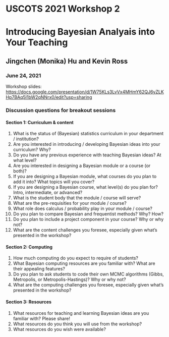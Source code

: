 # USCOTS 2021 Workshop 2
# Introducing Bayesian Analyais into Your Teaching
## Jingchen (Monika) Hu and Kevin Ross
### June 24, 2021

Workshop slides: https://docs.google.com/presentation/d/1W75KLs3LvVx4MHmY62QJ6yZLKHp7BAq5I1bW2qNNrx0/edit?usp=sharing

### Discussion questions for breakout sessions

#### Section 1: Curriculum & content

1. What is the status of (Bayesian) statistics curriculum in your department / institution?
2. Are you interested in introducing / developing Bayesian ideas into your curriculum? Why?
3. Do you have any previous experience with teaching Bayesian ideas? At what level?
4. Are you interested in designing a Bayesian module or a course (or both)?
5. If you are designing a Bayesian module, what courses do you plan to add it into? What topics will you cover?
6. If you are designing a Bayesian course, what level(s) do you plan for? Intro, intermediate, or advanced?
7. What is the student body that the module / course will serve?
8. What are the pre-requisities for your module / course?
9. What role does calculus / probability play in your module / course?
10. Do you plan to compare Bayesian and frequentist methods? Why? How?
11. Do you plan to include a project component in your course? Why or why not?
12. What are the content challenges you foresee, especially given what’s presented in the workshop?

#### Section 2: Computing

1. How much computing do you expect to require of students?
2. What Bayesian computing resources are you familiar with? What are their appealing features?
3. Do you plan to ask students to code their own MCMC algorithms (Gibbs, Metropolis, or Metropolis-Hastings)? Why or why not?
4. What are the computing challenges you foresee, especially given what’s presented in the workshop?

#### Section 3: Resources

1. What resources for teaching and learning Bayesian ideas are you familiar with? Please share!
2. What resources do you think you will use from the workshop?
3. What resources do you wish were available?
